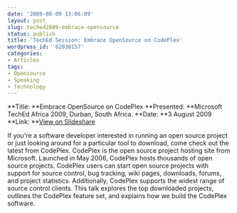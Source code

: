 ```yaml
---
date: '2009-08-09 13:06:09'
layout: post
slug: teched2009-embrace-opensource
status: publish
title: 'TechEd Session: Embrace OpenSource on CodePlex'
wordpress_id: '62038157'
categories:
- Articles
tags:
- Opensource
- Speaking
- Technology
---
```


**Title: **Embrace OpenSource on CodePlex
**Presented: **Microsoft TechEd Africa 2009, Durban, South Africa.
**Date: **3 August 2009
**Link: **[View on Slideshare](http://www.slideshare.net/timkeller/embrace-opensource-on-codeplex)



  

If you're a software developer interested in running an open source project or just looking around for a particular tool to download, come check out the latest from CodePlex. CodePlex is the open source project hosting site from Microsoft. Launched in May 2006, CodePlex hosts thousands of open source projects. CodePlex users can start open source projects with support for source control, bug tracking, wiki pages, downloads, forums, and project statistics. Additionally, CodePlex supports the widest range of source control clients. This talk explores the top downloaded projects, outlines the CodePlex feature set, and explains how we build the CodePlex software.

